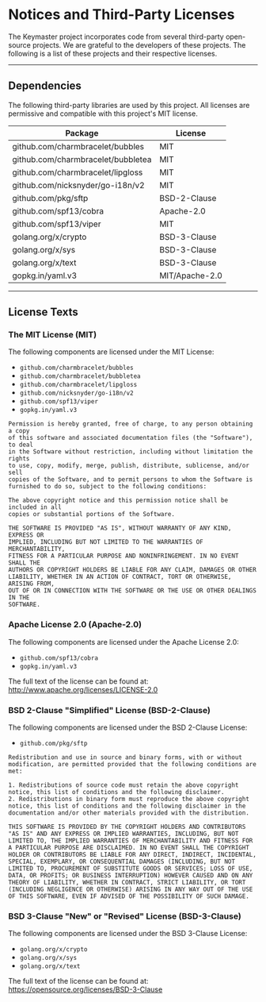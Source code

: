 # Notices and Third-Party Licenses

The Keymaster project incorporates code from several third-party open-source projects. We are grateful to the developers of these projects. The following is a list of these projects and their respective licenses.

---

## Dependencies

The following third-party libraries are used by this project. All licenses are permissive and compatible with this project's MIT license.

| Package                               | License        |
| ------------------------------------- | -------------- |
| github.com/charmbracelet/bubbles      | MIT            |
| github.com/charmbracelet/bubbletea    | MIT            |
| github.com/charmbracelet/lipgloss     | MIT            |
| github.com/nicksnyder/go-i18n/v2      | MIT            |
| github.com/pkg/sftp                   | BSD-2-Clause   |
| github.com/spf13/cobra                | Apache-2.0     |
| github.com/spf13/viper                | MIT            |
| golang.org/x/crypto                   | BSD-3-Clause   |
| golang.org/x/sys                      | BSD-3-Clause   |
| golang.org/x/text                     | BSD-3-Clause   |
| gopkg.in/yaml.v3                      | MIT/Apache-2.0 |

---

## License Texts

### The MIT License (MIT)

The following components are licensed under the MIT License:
- `github.com/charmbracelet/bubbles`
- `github.com/charmbracelet/bubbletea`
- `github.com/charmbracelet/lipgloss`
- `github.com/nicksnyder/go-i18n/v2`
- `github.com/spf13/viper`
- `gopkg.in/yaml.v3`

```
Permission is hereby granted, free of charge, to any person obtaining a copy
of this software and associated documentation files (the "Software"), to deal
in the Software without restriction, including without limitation the rights
to use, copy, modify, merge, publish, distribute, sublicense, and/or sell
copies of the Software, and to permit persons to whom the Software is
furnished to do so, subject to the following conditions:

The above copyright notice and this permission notice shall be included in all
copies or substantial portions of the Software.

THE SOFTWARE IS PROVIDED "AS IS", WITHOUT WARRANTY OF ANY KIND, EXPRESS OR
IMPLIED, INCLUDING BUT NOT LIMITED TO THE WARRANTIES OF MERCHANTABILITY,
FITNESS FOR A PARTICULAR PURPOSE AND NONINFRINGEMENT. IN NO EVENT SHALL THE
AUTHORS OR COPYRIGHT HOLDERS BE LIABLE FOR ANY CLAIM, DAMAGES OR OTHER
LIABILITY, WHETHER IN AN ACTION OF CONTRACT, TORT OR OTHERWISE, ARISING FROM,
OUT OF OR IN CONNECTION WITH THE SOFTWARE OR THE USE OR OTHER DEALINGS IN THE
SOFTWARE.
```

### Apache License 2.0 (Apache-2.0)

The following components are licensed under the Apache License 2.0:
- `github.com/spf13/cobra`
- `gopkg.in/yaml.v3`

The full text of the license can be found at: http://www.apache.org/licenses/LICENSE-2.0

### BSD 2-Clause "Simplified" License (BSD-2-Clause)

The following components are licensed under the BSD 2-Clause License:
- `github.com/pkg/sftp`

```
Redistribution and use in source and binary forms, with or without modification, are permitted provided that the following conditions are met:

1. Redistributions of source code must retain the above copyright notice, this list of conditions and the following disclaimer.
2. Redistributions in binary form must reproduce the above copyright notice, this list of conditions and the following disclaimer in the documentation and/or other materials provided with the distribution.

THIS SOFTWARE IS PROVIDED BY THE COPYRIGHT HOLDERS AND CONTRIBUTORS "AS IS" AND ANY EXPRESS OR IMPLIED WARRANTIES, INCLUDING, BUT NOT LIMITED TO, THE IMPLIED WARRANTIES OF MERCHANTABILITY AND FITNESS FOR A PARTICULAR PURPOSE ARE DISCLAIMED. IN NO EVENT SHALL THE COPYRIGHT HOLDER OR CONTRIBUTORS BE LIABLE FOR ANY DIRECT, INDIRECT, INCIDENTAL, SPECIAL, EXEMPLARY, OR CONSEQUENTIAL DAMAGES (INCLUDING, BUT NOT LIMITED TO, PROCUREMENT OF SUBSTITUTE GOODS OR SERVICES; LOSS OF USE, DATA, OR PROFITS; OR BUSINESS INTERRUPTION) HOWEVER CAUSED AND ON ANY THEORY OF LIABILITY, WHETHER IN CONTRACT, STRICT LIABILITY, OR TORT (INCLUDING NEGLIGENCE OR OTHERWISE) ARISING IN ANY WAY OUT OF THE USE OF THIS SOFTWARE, EVEN IF ADVISED OF THE POSSIBILITY OF SUCH DAMAGE.
```

### BSD 3-Clause "New" or "Revised" License (BSD-3-Clause)

The following components are licensed under the BSD 3-Clause License:
- `golang.org/x/crypto`
- `golang.org/x/sys`
- `golang.org/x/text`

The full text of the license can be found at: https://opensource.org/licenses/BSD-3-Clause